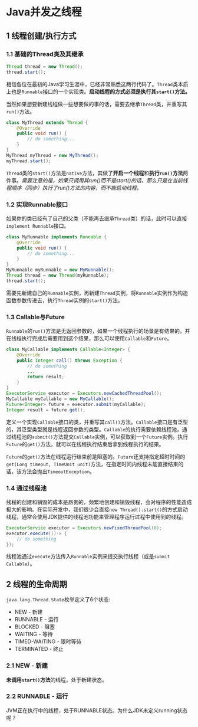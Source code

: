 # Java并发之线程

## 1 线程创建/执行方式

### 1.1 基础的Thread类及其继承

```java
Thread thread = new Thread();
thread.start();
```

相信各位在最初的Java学习生涯中，已经非常熟悉这两行代码了。`Thread`类本质上也是`Runnable`接口的一个实现类。**启动线程的方式必须是执行其`start()`方法。**

当然如果想要新建线程做一些想要做的事的话，需要去继承`Thread`类，并重写其`run()`方法。

```java
class MyThread extends Thread {
    @Override
    public void run() {
        // do something...
    }
}
MyThread myThread = new MyThread();
myThread.start();
```

`Thread`类的`start()`方法是`native`方法，其做了**开启一个线程**和**执行`run()`方法**两件事。*需要注意的是，如果只调用其run()而不是start()的话，那么只是在当前线程顺序（同步）执行了run()方法的内容，而不能启动线程。*

### 1.2 实现Runnable接口

如果你的类已经有了自己的父类（不能再去继承`Thread`类）的话，此时可以直接`implement Runnable`接口。

```java
class MyRunnable implements Runnable {
    @Override
    public void run() {
        // do something...
    }
}
MyRunnable myRunnable = new MyRunnable();
Thread thread = new Thread(myRunnable);
thread.start();
```

需要先新建自己的`Runnable`实例，再新建`Thread`实例，将`Runnable`实例作为构造函数参数传进去，执行`Thread`实例的`start()`方法。

### 1.3 Callable与Future

`Runnable`的`run()`方法是无返回参数的，如果一个线程执行的场景是有结果的，并在线程执行完成后需要用到这个结果，那么可以使用`Callable`和`Future`。

```java
class MyCallable implements Callable<Integer> {
    @Override
    public Integer call() throws Exception {
        // do something
        ...
        return result;
    }
}
ExecutorService executor = Executors.newCachedThreadPool();
MyCallable myCallable = new MyCallable();
Future<Integer> future = executor.submit(myCallable);
Integer result = future.get();
```

定义一个实现`Callable`接口的类，并重写其`call()`方法。`Callable`接口是有泛型的，其泛型类型就是线程返回参数的类型。`Callable`的执行需要依赖线程池，通过线程池的`submit()`方法提交`Callable`实例，可以获取到一个`Future`实例。执行`Future`的`get()`方法，就可以在线程执行结束后拿到线程执行的结果。

`Future`的`get()`方法在线程运行结束前是阻塞的。`Future`还支持指定超时时间的`get(Long timeout, TimeUnit unit)`方法，在指定时间内线程未能直接结束的话，该方法会抛出`TimeoutException`。

### 1.4 通过线程池

线程的创建和销毁的成本是昂贵的，频繁地创建和销毁线程，会对程序的性能造成极大的影响。在实际开发中，我们很少会直接`new Thread().start()`的方式启动线程，通常会使用JDK提供的线程池功能来管理程序运行过程中使用到的线程。

```java
ExecutorService executor = Executors.newFixedThreadPool(8);
executor.execute(()-> {
    // do something
});
```

线程池通过`execute`方法传入`Runnable`实例来提交执行线程（或是`submit Callable`）。

## 2 线程的生命周期

`java.lang.Thread.State`枚举定义了6个状态:

- NEW - 新建
- RUNNABLE - 运行
- BLOCKED - 阻塞
- WAITING - 等待
- TIMED-WAITING - 限时等待
- TERMINATED - 终止

### 2.1 NEW - 新建

**未调用`start()`方法**的线程，处于新建状态。

### 2.2 RUNNABLE - 运行

JVM正在执行中的线程，处于RUNNABLE状态。为什么JDK未定义running状态呢？